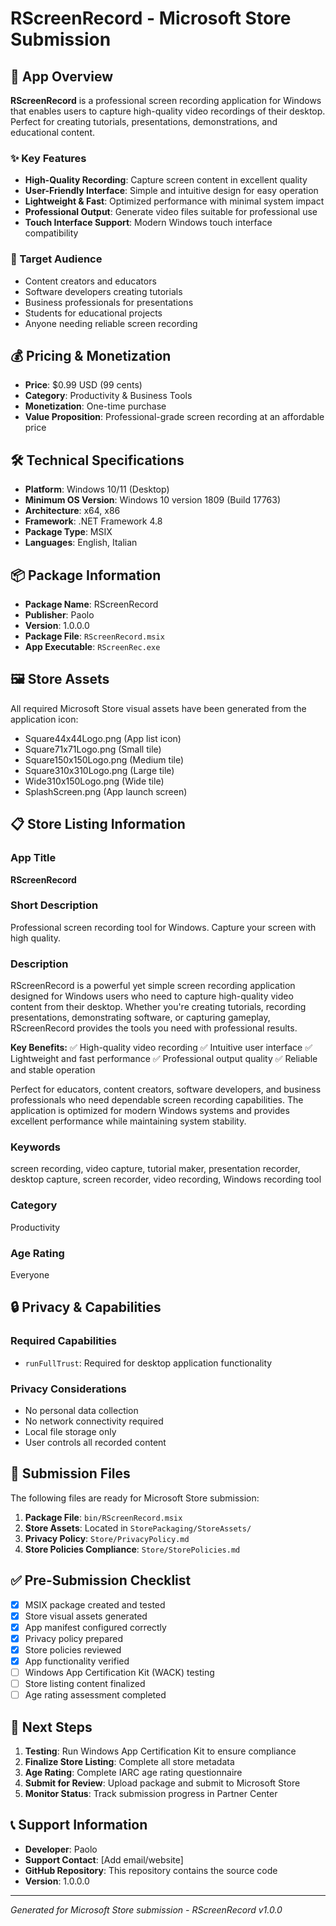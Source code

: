 # RScreenRecord - Microsoft Store Submission

## 📱 App Overview

**RScreenRecord** is a professional screen recording application for Windows that enables users to capture high-quality video recordings of their desktop. Perfect for creating tutorials, presentations, demonstrations, and educational content.

### ✨ Key Features

- **High-Quality Recording**: Capture screen content in excellent quality
- **User-Friendly Interface**: Simple and intuitive design for easy operation
- **Lightweight & Fast**: Optimized performance with minimal system impact
- **Professional Output**: Generate video files suitable for professional use
- **Touch Interface Support**: Modern Windows touch interface compatibility

### 🎯 Target Audience

- Content creators and educators
- Software developers creating tutorials
- Business professionals for presentations
- Students for educational projects
- Anyone needing reliable screen recording

## 💰 Pricing & Monetization

- **Price**: $0.99 USD (99 cents)
- **Category**: Productivity & Business Tools
- **Monetization**: One-time purchase
- **Value Proposition**: Professional-grade screen recording at an affordable price

## 🛠 Technical Specifications

- **Platform**: Windows 10/11 (Desktop)
- **Minimum OS Version**: Windows 10 version 1809 (Build 17763)
- **Architecture**: x64, x86
- **Framework**: .NET Framework 4.8
- **Package Type**: MSIX
- **Languages**: English, Italian

## 📦 Package Information

- **Package Name**: RScreenRecord
- **Publisher**: Paolo
- **Version**: 1.0.0.0
- **Package File**: `RScreenRecord.msix`
- **App Executable**: `RScreenRec.exe`

## 🖼 Store Assets

All required Microsoft Store visual assets have been generated from the application icon:

- Square44x44Logo.png (App list icon)
- Square71x71Logo.png (Small tile)
- Square150x150Logo.png (Medium tile)
- Square310x310Logo.png (Large tile)
- Wide310x150Logo.png (Wide tile)
- SplashScreen.png (App launch screen)

## 📋 Store Listing Information

### App Title
**RScreenRecord**

### Short Description
Professional screen recording tool for Windows. Capture your screen with high quality.

### Description
RScreenRecord is a powerful yet simple screen recording application designed for Windows users who need to capture high-quality video content from their desktop. Whether you're creating tutorials, recording presentations, demonstrating software, or capturing gameplay, RScreenRecord provides the tools you need with professional results.

**Key Benefits:**
✅ High-quality video recording
✅ Intuitive user interface
✅ Lightweight and fast performance
✅ Professional output quality
✅ Reliable and stable operation

Perfect for educators, content creators, software developers, and business professionals who need dependable screen recording capabilities. The application is optimized for modern Windows systems and provides excellent performance while maintaining system stability.

### Keywords
screen recording, video capture, tutorial maker, presentation recorder, desktop capture, screen recorder, video recording, Windows recording tool

### Category
Productivity

### Age Rating
Everyone

## 🔒 Privacy & Capabilities

### Required Capabilities
- `runFullTrust`: Required for desktop application functionality

### Privacy Considerations
- No personal data collection
- No network connectivity required
- Local file storage only
- User controls all recorded content

## 📁 Submission Files

The following files are ready for Microsoft Store submission:

1. **Package File**: `bin/RScreenRecord.msix`
2. **Store Assets**: Located in `StorePackaging/StoreAssets/`
3. **Privacy Policy**: `Store/PrivacyPolicy.md`
4. **Store Policies Compliance**: `Store/StorePolicies.md`

## ✅ Pre-Submission Checklist

- [x] MSIX package created and tested
- [x] Store visual assets generated
- [x] App manifest configured correctly
- [x] Privacy policy prepared
- [x] Store policies reviewed
- [x] App functionality verified
- [ ] Windows App Certification Kit (WACK) testing
- [ ] Store listing content finalized
- [ ] Age rating assessment completed

## 🚀 Next Steps

1. **Testing**: Run Windows App Certification Kit to ensure compliance
2. **Finalize Store Listing**: Complete all store metadata
3. **Age Rating**: Complete IARC age rating questionnaire
4. **Submit for Review**: Upload package and submit to Microsoft Store
5. **Monitor Status**: Track submission progress in Partner Center

## 📞 Support Information

- **Developer**: Paolo
- **Support Contact**: [Add email/website]
- **GitHub Repository**: This repository contains the source code
- **Version**: 1.0.0.0

---

*Generated for Microsoft Store submission - RScreenRecord v1.0.0*